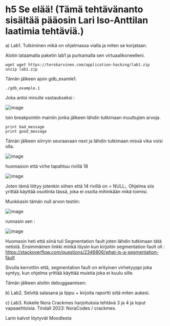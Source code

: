 # h5 Se elää! (Tämä tehtävänanto sisältää pääosin Lari Iso-Anttilan laatimia tehtäviä.)

a) Lab1. Tutkiminen mikä on ohjelmassa vialla ja miten se korjataan.

Alotin lataamalla paketin lab1 ja purkamalla sen virtuaalikoneelleni. 

    wget wget https://terokarvinen.com/application-hacking/lab1.zip
    unzip lab1.zip

Tämän jälkeen ajoin gdb_examle1. 

    ./gdb_example.1

Joka antoi minulle vastaukseksi :

![image](https://github.com/user-attachments/assets/0fc1aa67-e5b0-4bc3-a224-f66a180c3389)

loin breakpointin mainiin jonka jälkeen lähdin tutkimaan muuttujien arvoja.

    print bad_message
    print good_message

Tämän jälkeen siirryin seuraavaan next ja lähdin tutkimaan missä vika voisi olla.

![image](https://github.com/user-attachments/assets/d9e9d3ed-30de-4925-a44c-9dbe71d5f290)

huomasion että virhe tapahtuu rivillä 18

![image](https://github.com/user-attachments/assets/88edaf3e-959f-45fc-9954-190ed63d67d7)

Joten tämä liittyy jotenkin siihen että 14 rivillä on = NULL;. Ohjelma siis yrittää käyttää osoitinta tässä, joka ei osoita mihinkään mikä toimisi.


Muokkasin tämän null arvon testiin:

![image](https://github.com/user-attachments/assets/0d3e7c7e-51f3-4a00-831b-8ddf182460c5)


runnasin sen :

![image](https://github.com/user-attachments/assets/9c81be2f-e2c1-4461-9121-5d4b6cc44e94)





Huomasin heti että siinä tuli Segmentation fault joten lähdin tutkimaan tätä netistä. Ensimmäinen linkki minkä löysin kun kirjoitin segmentation fault oli :
https://stackoverflow.com/questions/2346806/what-is-a-segmentation-fault

Sivulla kerrottiin että, segmentation fault on erityinen virhetyyppi joka syntyy, kun ohjelma yrittää käyttää muistia joka ei kuulu sille.

Tämän jälkeen aloitin debuggaamisen:









  

b) Lab2. Selvitä salasana ja lippu + kirjoita raportti siitä miten aukesi.

c) Lab3. Kokeile Nora Crackmes harjoituksia tehtävä 3 ja 4 ja loput vapaaehtoisia. Tindall 2023: NoraCodes / crackmes.

Larin kalvot löytyvät Moodlesta
